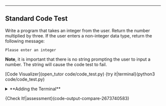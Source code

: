 ----------

## Standard Code Test

Write a program that takes an integer from the user. Return the number multiplied by three. If the user enters a non-integer data type, return the following message:

`Please enter an integer`

**Note**, it is important that there is no string prompting the user to input a number. The string will cause the code test to fail.

[Code Visualizer](open_tutor code/code_test.py)
{try it|terminal}(python3 code/code_test.py)

<details><summary>**Adding the Terminal**</summary>You can add the terminal to the `TRY IT` button by changing the markdown code to `{try it|terminal}(python3 code_test.py)`. To add a terminal to the UI, click on the gear icon, and select "3 Panels without tree" as the layout. Then click on "Open tabs" and add a tab. Select "Terminal" as the type, and set the panel to 1. If you do not add a terminal to the UI, Codio will open one automatically in the same panel as the Python code. The terminal will be in a separate tab from the code.</details>

{Check It!|assessment}(code-output-compare-2673740583)
